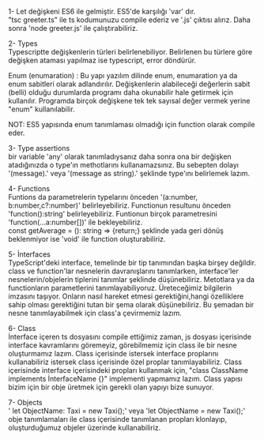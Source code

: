 1- Let değişkeni ES6 ile gelmiştir. ES5'de karşılığı 'var' dır.  
"tsc greeter.ts" ile ts kodumunuzu compile ederiz ve '.js' çıktısı alırız. Daha sonra 'node greeter.js' ile çalıştırabiliriz.  
  
2- Types  
Typescriptte değişkenlerin türleri belirlenebiliyor. Belirlenen bu türlere göre değişken ataması yapılmaz ise typescript, error döndürür.  
  
Enum (enumaration) : Bu yapı yazılım dilinde enum, enumaration ya da enum sabitleri olarak adlandırılır. Değişkenlerin alabileceği değerlerin sabit (belli) olduğu durumlarda programı daha okunabilir hale getirmek için kullanılır. Programda birçok değişkene tek tek sayısal değer vermek yerine "enum" kullanılabilir.  
  
NOT: ES5 yapısında enum tanımlaması olmadığı için function olarak compile eder.  
  
3- Type assertions  
bir variable 'any' olarak tanımladıysanız daha sonra ona bir değişken atadığınızda o type'ın methotlarını kullanamazsınız. Bu sebepten dolayı '(<type>message).' veya '(message as string).' şeklinde type'ını belirlemek lazım.  
  
4- Functions  
Funtions da parametrelerin typelarını önceden '(a:number, b:number,c?:number)' belirleyebiliriz. Functionun resultunu önceden 'function():string' belirleyebiliriz. Funtionun birçok parametresini 'function(...a:number[])' ile bekleyebiliriz.  
const getAverage = (): string => {return;} şeklinde yada geri dönüş beklenmiyor ise 'void' ile function oluşturabiliriz.
  
5- İnterfaces  
TypeScript'deki interface, temelinde bir tip tanımından başka birşey değildir. class ve function'lar nesnelerin davranışlarını tanımlarken, interface'ler nesnelerin/objelerin tiplerini tanımlar şeklinde düşünebiliriz. Metotlara ya da functionların parametlerini tanımlayabiliyoruz. Üreteceğimiz bilgilerin imzasını taşıyor. Onların nasıl hareket etmesi gerektiğini,hangi özelliklere sahip olması gerektiğini tutan bir şema olarak düşünebiliriz. Bu şemadan bir nesne tanımlayabilmek için class'a çevirmemiz lazım.  
  
6- Class  
İnterface içeren ts dosyasını compile ettiğimiz zaman, js dosyası içerisinde interface kavramlarını göremeyiz, görebilmemiz için class ile bir nesne oluşturmamız lazım. Class içerisinde istersek interface proplarını kullanabiliriz istersek class içerisinde özel proplar tanımlayabiliriz. Class içerisinde interface içerisindeki propları kullanmak için, "class ClassName implements İnterfaceName {}" implementi yapmamız lazım. Class yapısı bizim için bir obje üretmek için gerekli olan yapıyı bize sunuyor.  
  
7- Objects  
' let ObjectName: Taxi = new Taxi();' veya 'let ObjectName = new Taxi();' obje tanımlamaları ile class içerisinde tanımlanan propları klonlayıp, oluşturduğumuz objeler üzerinde kullanabiliriz.  


